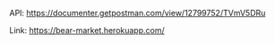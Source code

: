 API: https://documenter.getpostman.com/view/12799752/TVmV5DRu

Link: https://bear-market.herokuapp.com/
